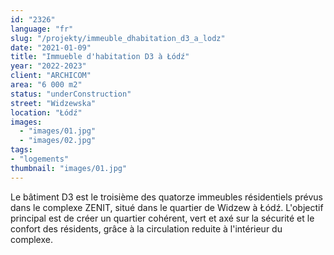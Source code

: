 ```yaml
---
id: "2326"
language: "fr"
slug: "/projekty/immeuble_dhabitation_d3_a_lodz"
date: "2021-01-09"
title: "Immueble d'habitation D3 à Łódź" 
year: "2022-2023"
client: "ARCHICOM"
area: "6 000 m2"
status: "underConstruction"
street: "Widzewska"
location: "Łódź"
images:
  - "images/01.jpg"
  - "images/02.jpg"
tags:
- "logements"
thumbnail: "images/01.jpg"
---
```

Le bâtiment D3 est le troisième des quatorze immeubles résidentiels prévus dans le complexe ZENIT, situé dans le quartier de Widzew à Łódź. L'objectif principal est de créer un quartier cohérent, vert et axé sur la sécurité et le confort des résidents, grâce à la circulation reduite à l'intérieur du complexe.

